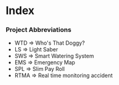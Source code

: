 # Index

### Project Abbreviations
- WTD => Who's That Doggy?
- LS => Light Saber
- SWS => Smart Watering System
- EMS => Emergency Map
- SPL => Slim Pay Roll
- RTMA => Real time monitoring accident 
